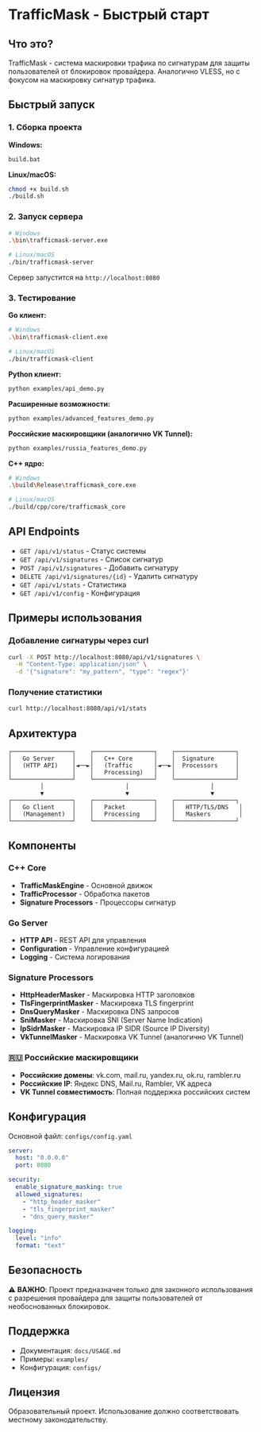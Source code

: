 # TrafficMask - Быстрый старт

## Что это?

TrafficMask - система маскировки трафика по сигнатурам для защиты пользователей от блокировок провайдера. Аналогично VLESS, но с фокусом на маскировку сигнатур трафика.

## Быстрый запуск

### 1. Сборка проекта

**Windows:**
```cmd
build.bat
```

**Linux/macOS:**
```bash
chmod +x build.sh
./build.sh
```

### 2. Запуск сервера

```bash
# Windows
.\bin\trafficmask-server.exe

# Linux/macOS
./bin/trafficmask-server
```

Сервер запустится на `http://localhost:8080`

### 3. Тестирование

**Go клиент:**
```bash
# Windows
.\bin\trafficmask-client.exe

# Linux/macOS
./bin/trafficmask-client
```

**Python клиент:**
```bash
python examples/api_demo.py
```

**Расширенные возможности:**
```bash
python examples/advanced_features_demo.py
```

**Российские маскировщики (аналогично VK Tunnel):**
```bash
python examples/russia_features_demo.py
```

**C++ ядро:**
```bash
# Windows
.\build\Release\trafficmask_core.exe

# Linux/macOS
./build/cpp/core/trafficmask_core
```

## API Endpoints

- `GET /api/v1/status` - Статус системы
- `GET /api/v1/signatures` - Список сигнатур
- `POST /api/v1/signatures` - Добавить сигнатуру
- `DELETE /api/v1/signatures/{id}` - Удалить сигнатуру
- `GET /api/v1/stats` - Статистика
- `GET /api/v1/config` - Конфигурация

## Примеры использования

### Добавление сигнатуры через curl

```bash
curl -X POST http://localhost:8080/api/v1/signatures \
  -H "Content-Type: application/json" \
  -d '{"signature": "my_pattern", "type": "regex"}'
```

### Получение статистики

```bash
curl http://localhost:8080/api/v1/stats
```

## Архитектура

```
┌─────────────────┐    ┌─────────────────┐    ┌─────────────────┐
│   Go Server     │    │   C++ Core      │    │  Signature      │
│   (HTTP API)    │◄──►│   (Traffic      │◄──►│  Processors     │
│                 │    │   Processing)   │    │                 │
└─────────────────┘    └─────────────────┘    └─────────────────┘
         │                       │                       │
         ▼                       ▼                       ▼
┌─────────────────┐    ┌─────────────────┐    ┌─────────────────┐
│   Go Client     │    │   Packet        │    │   HTTP/TLS/DNS   │
│   (Management)  │    │   Processing    │    │   Maskers        │
└─────────────────┘    └─────────────────┘    └─────────────────┘
```

## Компоненты

### C++ Core
- **TrafficMaskEngine** - Основной движок
- **TrafficProcessor** - Обработка пакетов
- **Signature Processors** - Процессоры сигнатур

### Go Server
- **HTTP API** - REST API для управления
- **Configuration** - Управление конфигурацией
- **Logging** - Система логирования

### Signature Processors
- **HttpHeaderMasker** - Маскировка HTTP заголовков
- **TlsFingerprintMasker** - Маскировка TLS fingerprint
- **DnsQueryMasker** - Маскировка DNS запросов
- **SniMasker** - Маскировка SNI (Server Name Indication)
- **IpSidrMasker** - Маскировка IP SIDR (Source IP Diversity)
- **VkTunnelMasker** - Маскировка VK Tunnel (аналогично VK Tunnel)

### 🇷🇺 Российские маскировщики
- **Российские домены**: vk.com, mail.ru, yandex.ru, ok.ru, rambler.ru
- **Российские IP**: Яндекс DNS, Mail.ru, Rambler, VK адреса
- **VK Tunnel совместимость**: Полная поддержка российских систем

## Конфигурация

Основной файл: `configs/config.yaml`

```yaml
server:
  host: "0.0.0.0"
  port: 8080

security:
  enable_signature_masking: true
  allowed_signatures:
    - "http_header_masker"
    - "tls_fingerprint_masker"
    - "dns_query_masker"

logging:
  level: "info"
  format: "text"
```

## Безопасность

⚠️ **ВАЖНО**: Проект предназначен только для законного использования с разрешения провайдера для защиты пользователей от необоснованных блокировок.

## Поддержка

- Документация: `docs/USAGE.md`
- Примеры: `examples/`
- Конфигурация: `configs/`

## Лицензия

Образовательный проект. Использование должно соответствовать местному законодательству.
